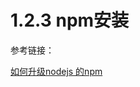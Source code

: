 # 1.2.3 npm安装


参考链接：

[如何升级nodejs 的npm](http://blog.csdn.net/cengjingcanghai123/article/details/42832217)